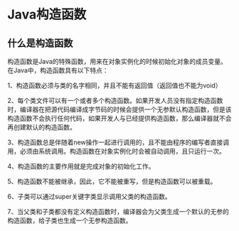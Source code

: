 # Java构造函数

## 什么是构造函数

构造函数是Java的特殊函数，用来在对象实例化的时候初始化对象的成员变量。在Java中，构造函数具有以下特点：

1、构造函数必须与类的名字相同，并且不能有返回值（返回值也不能为void）

2、每个类文件可以有一个或者多个构造函数。如果开发人员没有指定构造函数时，编译器在把源代码编译成字节码的时候会提供一个无参默认构造函数，但是该构造函数不会执行任何代码，如果开发人与已经提供构造函数，那么编译器就不会再创建默认的构造函数。

3、构造函数总是伴随着new操作一起进行调用的，且不能由程序的编写者直接调用，必须由系统调用。构造函数在对象实例化时会被自动调用，且只运行一次。

4、构造函数的主要作用就是完成对象的初始化工作。

5、构造函数不能被继承，因此，它不能被重写，但是构造函数可以被重载。

6、子类可以通过super关键字类显示调用父类的构造函数。

7、当父类和子类都没有定义构造函数时，编译器会为父类生成一个默认的无参的构造函数，给子类也生成一个无参构造函数。